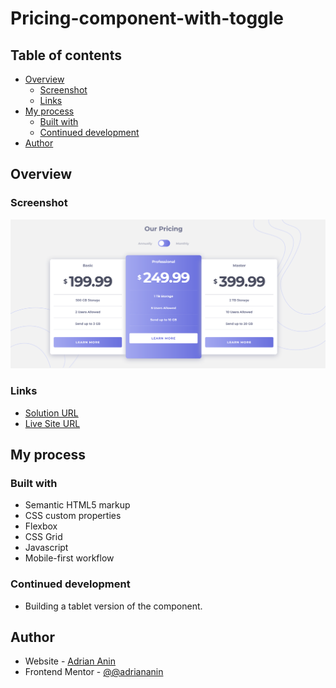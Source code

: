 # Pricing-component-with-toggle

## Table of contents

- [Overview](#overview)
  - [Screenshot](#screenshot)
  - [Links](#links)
- [My process](#my-process)
  - [Built with](#built-with)
  - [Continued development](#continued-development)
- [Author](#author)

## Overview

### Screenshot

![](./images/screenshot.png)

### Links

- [Solution URL](https://github.com/adriananin/pricing-component-with-toggle)
- [Live Site URL](https://adriananin.github.io/pricing-component-with-toggle/)

## My process

### Built with

- Semantic HTML5 markup
- CSS custom properties
- Flexbox
- CSS Grid
- Javascript
- Mobile-first workflow

### Continued development

- Building a tablet version of the component.

## Author

- Website - [Adrian Anin](https://adriananin.github.io/anin-blog-odyssey/)
- Frontend Mentor - [@@adriananin](https://www.frontendmentor.io/profile/adriananin)
